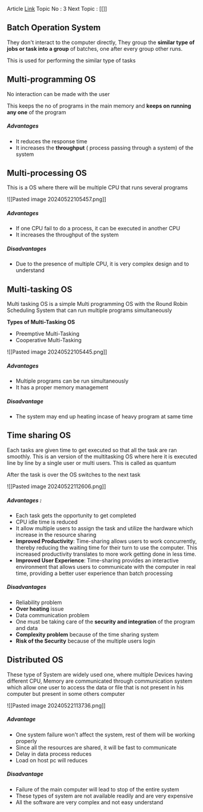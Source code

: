 Article [Link](https://www.geeksforgeeks.org/types-of-operating-systems)
Topic No : 3
Next Topic : [[]]
## Batch Operation System

They don't interact to the computer directly, They group the **similar type of jobs or task into a group** of batches, one after every group other runs.

This is used for performing the similar type of tasks

## Multi-programming OS

No interaction can be made with the user

This keeps the no of programs in the main memory and **keeps on running any one** of the program

##### Advantages 
- It reduces the response time
- It increases the **throughput** ( process passing through a system) of the system

## Multi-processing OS

This is a OS where there will be multiple CPU that runs several programs

![[Pasted image 20240522105457.png]]

##### Advantages 
- If one CPU fail to do a process, it can be executed in another CPU
- It increases the throughput of the system
##### Disadvantages
- Due to the presence of multiple CPU, it is very complex design and to understand

## Multi-tasking OS

Multi tasking OS is a simple Multi programming OS with the Round Robin Scheduling System that can run multiple programs simultaneously

**Types of Multi-Tasking OS**
- Preemptive Multi-Tasking
- Cooperative Multi-Tasking

![[Pasted image 20240522105445.png]]

##### Advantages 
- Multiple programs can be run simultaneously 
- It has a proper memory management
##### Disadvantage
- The system may end up heating incase of heavy program at same time

## Time sharing OS

Each tasks are given time to get executed so that all the task are ran smoothly. This is an version of the multitasking OS where here it is executed line by line by a single user or multi users. This is called as quantum 

After the task is over the OS switches to the next task 

![[Pasted image 20240522112606.png]]

##### Advantages : 
- Each task gets the opportunity to get completed
- CPU idle time is reduced
- It allow multiple users to assign the task and utilize the hardware which increase in the resource sharing
- **Improved Productivity**: Time-sharing allows users to work concurrently, thereby reducing the waiting time for their turn to use the computer. This increased productivity translates to more work getting done in less time.
- **Improved User Experience**: Time-sharing provides an interactive environment that allows users to communicate with the computer in real time, providing a better user experience than batch processing
##### Disadvantages
- Reliability problem
- **Over heating** issue
- Data communication problem
- One must be taking care of the **security and integration** of the program and data
- **Complexity problem** because of the time sharing system
- **Risk of the Security** because of the multiple users login

## Distributed OS

These type of System are widely used one, where multiple Devices having different CPU, Memory are communicated through communication system which allow one user to access the data or file that is not present in his computer but present in some others computer

![[Pasted image 20240522113736.png]]

##### Advantage 
- One system failure won't affect the system, rest of them will be working properly
- Since all the resources are shared, it will be fast to communicate
- Delay in data process reduces
- Load on host pc will reduces
##### Disadvantage
- Failure of the main computer will lead to stop of the entire system
- These types of system are not available readily and are very expensive
- All the software are very complex and not easy understand 
